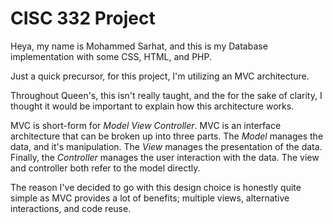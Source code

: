 # CISC 332 Project

Heya, my name is Mohammed Sarhat, and this is my Database implementation with some CSS, HTML, and PHP.

Just a quick precursor, for this project, I'm utilizing an MVC architecture.

Throughout Queen's, this isn't really taught, and the for the sake of clarity, I thought it would be important to explain how this architecture works.

MVC is short-form for *Model View Controller*. MVC is an interface architecture that can be broken up into three parts. The *Model* manages the data, and it's manipulation. The *View* manages the presentation of the data. Finally, the *Controller* manages the user interaction with the data. The view and controller both refer to the model directly. 

The reason I've decided to go with this design choice is honestly quite simple as MVC provides a lot of benefits; multiple views, alternative interactions, and code reuse.
